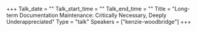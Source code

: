 +++
Talk_date = ""
Talk_start_time = ""
Talk_end_time = ""
Title = "Long-term Documentation Maintenance: Critically Necessary, Deeply Underappreciated"
Type = "talk"
Speakers = ["kenzie-woodbridge"]
+++


